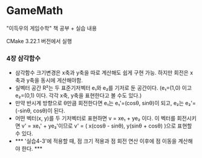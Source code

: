 # GameMath
"이득우의 게임수학" 책 공부 + 실습 내용

CMake 3.22.1 버전에서 실행

### 4장 삼각함수
- 삼각함수 크기변경은 x축과 y축을 따로 계산해도 쉽게 구현 가능. 하지만 회전은 x축과 y축을 동시에 게산해야함.
- 실벡터 공간 R²는 두 표준기저벡터 e₁와 e₂를 기저로 둔 공간이다. (e₁=(1,0) 이고 e₂=(0,1) 이다. 각각 x축, y축을 표현한다고 볼 수도 있다.)
- 만약 반시계 방향으로 θ만큼 회전한다면 e₁는 e₁'=(cosθ, sinθ)이 되고, e₂는 e₂'=(-sinθ, cosθ)이 된다.
- 어떤 벡터(x, y)를 두 기저벡터로 표현하면 v = xe₁ + ye₂ 이다. 이 벡터를 회전시키면 v' = xe₁' + ye₂'이므로 v' = ( x(cosθ - sinθ), y(sinθ + cosθ) )으로 표현할 수 있다.
- *** '실습4-3'에 적용할 때, 점 크기 적용과 점 회전 연산 이후에 점 이동을 계산해야 한다. ***
